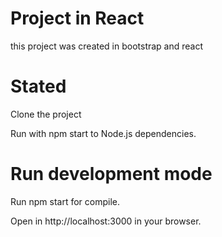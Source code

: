 # Project in React

this project was created in bootstrap and react

# Stated

Clone the project

Run with npm start to Node.js dependencies.

# Run development mode

Run npm start for compile.

Open in http://localhost:3000 in your browser.

